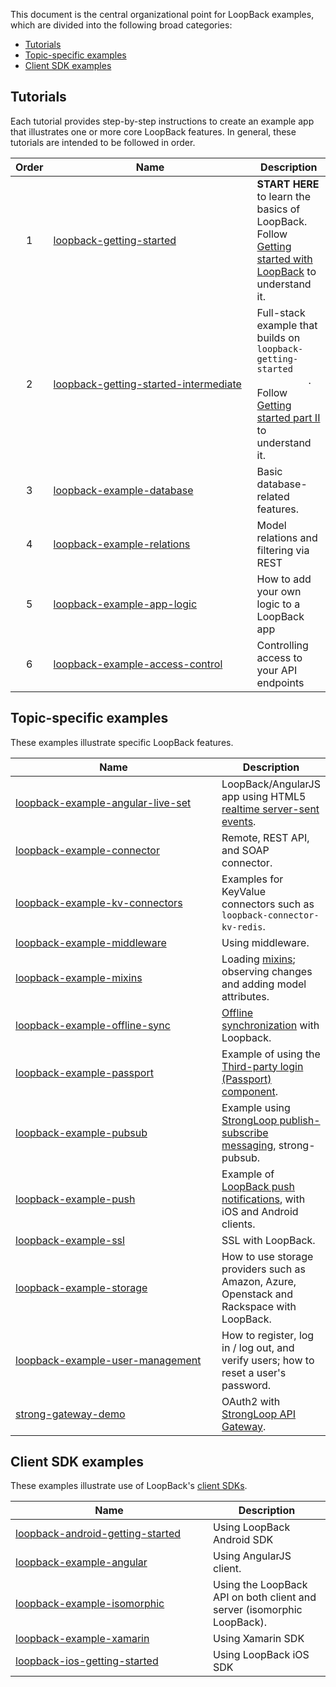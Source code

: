 This document is the central organizational point for LoopBack examples, which
are divided into the following broad categories:

- [Tutorials](#tutorials)
- [Topic-specific examples](#topic-specific-examples)
- [Client SDK examples](#client-sdk-examples)

## Tutorials

Each tutorial provides step-by-step instructions to create an example app that
illustrates one or more core LoopBack features. In general, these tutorials are
intended to be followed in order.

<table>
  <thead>
    <tr>
      <th align="center">Order
      <th width="310">Name
      <th>Description
  </thead>
  <tbody>
    <tr>
      <td align="center">1
      <td><a href="https://github.com/strongloop/loopback-getting-started">
          loopback-getting-started</a>
      <td><strong>START HERE</strong> to learn the basics of LoopBack. Follow
          <a href="http://docs.strongloop.com/display/LB/Getting+started+with+LoopBack">
          Getting started with LoopBack</a> to understand it.
    <tr>
      <td align="center">2
      <td><a href="https://github.com/strongloop/loopback-getting-started-intermediate">
          loopback-getting-started-intermediate</a>
      <td>Full-stack example that builds on <code>loopback-getting-started
          </code>. Follow <a href="http://docs.strongloop.com/display/LB/Getting+started+part+II">
          Getting started part II</a> to understand it.
    <tr>
      <td align="center">3
      <td><a href="https://github.com/strongloop/loopback-example-database">
          loopback-example-database</a>
      <td>Basic database-related features.
    <tr>
      <td align="center">4
      <td><a href="https://github.com/strongloop/loopback-example-relations">
          loopback-example-relations</a>
      <td>Model relations and filtering via REST
    <tr>
      <td align="center">5
      <td><a href="https://github.com/strongloop/loopback-example-app-logic">
          loopback-example-app-logic</a>
      <td>How to add your own logic to a LoopBack app
    <tr>
      <td align="center">6</td>
      <td><a href="https://github.com/strongloop/loopback-example-access-control">
          loopback-example-access-control</a>
      <td>Controlling access to your API endpoints
  </tbody>
</table>

## Topic-specific examples

These examples illustrate specific LoopBack features.

<table>
  <thead>
    <tr>
      <th width="320">Name
      <th>Description
  </thead>
  <tbody>
    <tr>
      <td><a href="https://github.com/strongloop/loopback-example-angular-live-set">
          loopback-example-angular-live-set</a>
      <td>LoopBack/AngularJS app using HTML5 <a href="https://docs.strongloop.com/display/LB/Realtime+server-sent+events">
          realtime server-sent events</a>.
    <tr>
      <td><a href="https://github.com/strongloop/loopback-example-connector">
          loopback-example-connector
      <td>Remote, REST API, and SOAP connector.
    <tr>
      <td><a href="https://github.com/strongloop/loopback-example-kv-connectors">loopback-example-kv-connectors
      <td>Examples for KeyValue connectors such as <code>loopback-connector-kv-redis</code>.
    <tr>
      <td><a href="https://github.com/strongloop/loopback-example-middleware">
          loopback-example-middleware
      <td>Using middleware.
    <tr>
      <td><a href="https://github.com/strongloop/loopback-example-mixins">
          loopback-example-mixins</a>
      <td>Loading <a href="https://docs.strongloop.com/display/LB/Defining+mixins">
          mixins</a>; observing changes and adding model attributes.
    <tr>
      <td><a href="https://github.com/strongloop/loopback-example-offline-sync">
          loopback-example-offline-sync</a>
      <td><a href="https://docs.strongloop.com/display/LB/Synchronization">
          Offline synchronization</a> with Loopback.
    <tr>
      <td><a href="https://github.com/strongloop/loopback-example-passport">
          loopback-example-passport</a>
      <td>Example of using the <a href="https://docs.strongloop.com/pages/viewpage.action?pageId=3836277">
          Third-party login (Passport) component</a>.
    <tr>
      <td><a href="https://github.com/strongloop/loopback-example-pubsub">
          loopback-example-pubsub</a>
      <td>Example using <a href="https://docs.strongloop.com/display/MSG/Pub-sub">
          StrongLoop publish-subscribe messaging</a>, strong-pubsub.
    <tr>
      <td><a href="https://github.com/strongloop/loopback-example-push">
          loopback-example-push</a>
      <td>Example of <a href="https://docs.strongloop.com/display/LB/Push+notifications">
          LoopBack push notifications</a>, with iOS and Android clients.
    <tr>
      <td><a href="https://github.com/strongloop/loopback-example-ssl">
          loopback-example-ssl</a>
      <td>SSL with LoopBack.
    <tr>
      <td><a href="https://github.com/strongloop/loopback-example-storage">
          loopback-example-storage</a>
      <td>How to use storage providers such as Amazon, Azure, Openstack and
          Rackspace with LoopBack.
    <tr>
      <td><a href="https://github.com/strongloop/loopback-example-user-management">
          loopback-example-user-management</a>
      <td>How to register, log in / log out, and verify users; how to reset a
          user's password.
    <tr>
      <td><a href="https://github.com/strongloop/strong-gateway-demo">
          strong-gateway-demo</a>
      <td>OAuth2 with <a href="https://docs.strongloop.com/display/LGW">
          StrongLoop API Gateway</a>.
  </tbody>
</table>

## Client SDK examples

These examples illustrate use of LoopBack's [client SDKs](https://docs.strongloop.com/display/LB/Client+SDKs).

<table>
  <thead>
    <tr>
      <th width="300">Name
      <th>Description
  </thead>
  <tbody>
    <tr>
      <td><a href="https://github.com/strongloop/loopback-android-getting-started">
          loopback-android-getting-started</a>
      <td>Using LoopBack Android SDK
    <tr>
      <td><a href="https://github.com/strongloop/loopback-example-angular">
          loopback-example-angular</a>
      <td>Using AngularJS client.
    <tr>
      <td><a href="https://github.com/strongloop/loopback-example-isomorphic">
          loopback-example-isomorphic</a></td>
      <td>Using the LoopBack API on both client and server (isomorphic
          LoopBack).
    <tr>
      <td><a href="https://github.com/strongloop/loopback-example-xamarin">
          loopback-example-xamarin</a>
      <td>Using Xamarin SDK
    <tr>
      <td><a href="https://github.com/strongloop/loopback-ios-getting-started">
          loopback-ios-getting-started</a>
      <td>Using LoopBack iOS SDK
  </tbody>
</table>
